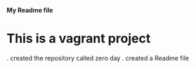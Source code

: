 **My Readme file**
# This is a vagrant project
. created the repository called zero day
. created a Readme file
